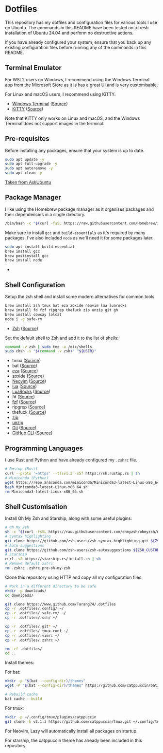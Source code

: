 # Dotfiles

This repository has my dotfiles and configuration files for various
tools I use on Ubuntu. The commands in this README have been tested on a
fresh installation of Ubuntu 24.04 and perform no destructive actions.

If you have already configured your system, ensure that you back up any
existing configuration files before running any of the commands in this
README.

## Terminal Emulator

For WSL2 users on Windows, I recommend using the Windows Terminal app
from the Microsoft Store as it is has a great UI and is very
customisable.

For Linux and macOS users, I recommend using KiTTY.

- [Windows Terminal](https://aka.ms/terminal) ([Source](https://github.com/microsoft/terminal))
- [KiTTY](https://www.9bis.com/kitty) ([Source](https://github.com/cyd01/KiTTY))

Note that KiTTY only works on Linux and macOS, and the Windows Terminal
does not support images in the terminal.

## Pre-requisites

Before installing any packages, ensure that your system is up to date.

```bash
sudo apt update -y
sudo apt full-upgrade -y
sudo apt autoremove -y
sudo apt clean -y
```

[Taken from AskUbuntu](https://askubuntu.com/a/733439/1582514)

## Package Manager

I like using the Homebrew package manager as it organises packages
and their dependencies in a single directory.

```bash
/bin/bash -c "$(curl -fsSL https://raw.githubusercontent.com/Homebrew/install/HEAD/install.sh)"
```

Make sure to install `gcc` and `build-essentials` as it's required by 
many packages. I've also included `node` as we'll need it for some 
packages later.

```bash
sudo apt install build-essential
brew install gcc
brew postinstall gcc
brew install node
```

-

## Shell Configuration

Setup the zsh shell and install some modern alternatives for common tools.

```bash
brew install zsh tmux bat eza zoxide neovim lua luarocks
brew install fd fzf ripgrep thefuck zip unzip git gh
brew install cowsay lolcat
node i -g safe-rm
```

- [Zsh](https://www.zsh.org/) ([Source](https://github.com/zsh-users/zsh))

Set the default shell to Zsh and add it to the list of shells:
```bash
command -v zsh | sudo tee -a /etc/shells
sudo chsh -s "$(command -v zsh)" "${USER}"
```

- tmux ([Source](https://github.com/tmux/tmux))
- bat ([Source](https://github.com/sharkdp/bat))
- [eza](https://eza.rocks/) ([Source](https://github.com/eza-community/eza))
- zoxide ([Source](https://github.com/ajeetdsouza/zoxide))
- [Neovim](https://neovim.io/) ([Source](https://github.com/neovim/neovim))
- [lua](https://www.lua.org/) ([Source](https://github.com/lua/lua))
- [LuaRocks](https://luarocks.org/) ([Source](https://github.com/luarocks/luarocks))
- fd ([Source](https://github.com/sharkdp/fd))
- [fzf](https://junegunn.github.io/fzf/) ([Source](https://github.com/junegunn/fzf/))
- ripgrep ([Source](https://github.com/BurntSushi/ripgrep))
- thefuck ([Source](https://github.com/nvbn/thefuck))
- [zip](https://infozip.sourceforge.net/Zip.html)
- [unzip](https://infozip.sourceforge.net/UnZip.html)
- [Git](https://git-scm.com/) ([Source](https://github.com/git/git))
- [GitHub CLI](https://cli.github.com/) ([Source](https://github.com/cli/cli))

## Programming Languages

I use Rust and Python and have already configured my `.zshrc` file.

```bash
# Rustup (Rust)
curl --proto '=https' --tlsv1.2 -sSf https://sh.rustup.rs | sh
# Miniconda (Python)
wget https://repo.anaconda.com/miniconda/Miniconda3-latest-Linux-x86_64.sh
bash Miniconda3-latest-Linux-x86_64.sh
rm Miniconda3-latest-Linux-x86_64.sh
```

## Shell Customisation

Install Oh My Zsh and Starship, along with some useful plugins:

```bash
# Oh My Zsh
sh -c "$(curl -fsSL https://raw.githubusercontent.com/ohmyzsh/ohmyzsh/master/tools/install.sh)"
# Syntax highlighting
git clone https://github.com/zsh-users/zsh-syntax-highlighting.git ${ZSH_CUSTOM:-~/.oh-my-zsh/custom}/plugins/   zsh-syntax-highlighting
# Auto-suggestions
git clone https://github.com/zsh-users/zsh-autosuggestions ${ZSH_CUSTOM:-~/.oh-my-zsh/custom}/plugins/   zsh-autosuggestions
# Starship
curl -sS https://starship.rs/install.sh | sh
# Remove default zshrc
rm .zshrc .zshrc.pre-oh-my-zsh
```

Clone this repository using HTTP and copy all my configuration files:

```bash
# Work in a different directory to be safe
mkdir -p downloads/
cd downloads/

git clone https://www.github.com/Tarang74/.dotfiles
cp -r .dotfiles/.config/ ~/
cp -r .dotfiles/.safe-rm/ ~/
cp -r .dotfiles/.ssh/ ~/

cp -r .dotfiles/.git* ~/
cp -r .dotfiles/.tmux.conf ~/
cp -r .dotfiles/.vimrc ~/
cp -r .dotfiles/.zshrc ~/

rm -rf .dotfiles/
cd ..
```

Install themes:

For bat:
```bash
mkdir -p "$(bat --config-dir)/themes"
wget -P "$(bat --config-dir)/themes" https://github.com/catppuccin/bat/raw/main/themes/Catppuccin%20Mocha.tmTheme

# Rebuild cache
bat cache --build
```

For tmux:
```bash
mkdir -p ~/.config/tmux/plugins/catppuccin
git clone -b v2.1.3 https://github.com/catppuccin/tmux.git ~/.config/tmux/plugins/catppuccin/tmux
```

For Neovim, Lazy will automatically install all packages on startup.

For starship, the catppuccin theme has already been included in this repository.
